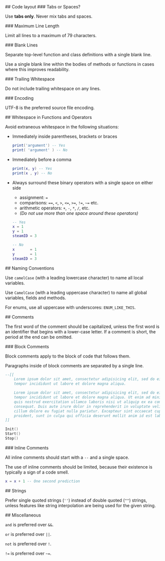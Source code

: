 <a name="code_layout"/>
## Code layout

<a name="tabs_or_spaces"/>
### Tabs or Spaces?

Use **tabs only**. Never mix tabs and spaces.

<a name="maximum_line_length"/>
### Maximum Line Length

Limit all lines to a maximum of 79 characters.

<a name="blank_lines"/>
### Blank Lines

Separate top-level function and class definitions with a single blank line.

Use a single blank line within the bodies of methods or functions in cases where this improves readability.

<a name="trailing_whitespace"/>
### Trailing Whitespace

Do not include trailing whitespace on any lines.

<a name="encoding"/>
### Encoding

UTF-8 is the preferred source file encoding.

<a name="whitespace"/>
## Whitespace in Functions and Operators

Avoid extraneous whitespace in the following situations:

- Immediately inside parentheses, brackets or braces

	```lua
	print('argument') -- Yes
	print( 'argument' ) -- No
	```
- Immediately before a comma

	```lua
	print(x, y) -- Yes
	print(x , y) -- No
	```

- Always surround these binary operators with a single space on either side
	- assignment: `=`
	- comparisons: `==`, `<`, `>`, `<=`, `>=`, `!=`, `~=` etc.
	- arithmetic operators: `+`, `-`, `*`, `/`, etc.
	- _(Do not use more than one space around these operators)_

	```lua
	-- Yes
	x = 1
	y = 1
	steamID = 3

	-- No
	x      	= 1
	y      	= 1
	steamID = 3
	```

<a name="naming"/>
## Naming Conventions

Use `camelCase` (with a leading lowercase character) to name all local variables.

Use `CamelCase` (with a leading uppercase character) to name all global variables, fields and methods.

For enums, use all uppercase with underscores: `ENUM_LIKE_THIS`.

<a name="comments"/>
## Comments

The first word of the comment should be capitalized, unless the first word is an identifier that begins with a lower-case letter.
If a comment is short, the period at the end can be omitted.

<a name="block_comments"/>
### Block Comments

Block comments apply to the block of code that follows them.

Paragraphs inside of block comments are separated by a single line.

```lua
--[[
	Lorem ipsum dolor sit amet, consectetur adipisicing elit, sed do eiusmod
	tempor incididunt ut labore et dolore magna aliqua.

	Lorem ipsum dolor sit amet, consectetur adipisicing elit, sed do eiusmod
	tempor incididunt ut labore et dolore magna aliqua. Ut enim ad minim veniam,
	quis nostrud exercitation ullamco laboris nisi ut aliquip ex ea commodo
	consequat. Duis aute irure dolor in reprehenderit in voluptate velit esse
	cillum dolore eu fugiat nulla pariatur. Excepteur sint occaecat cupidatat non
	proident, sunt in culpa qui officia deserunt mollit anim id est laborum.
]]

Init()
Start()
Stop()
```

<a name="inline_comments"/>
### Inline Comments

All inline comments should start with a `--` and a single space.

The use of inline comments should be limited, because their existence is typically a sign of a code smell.

```lua
x = x + 1 -- One second prediction
```

<a name="strings"/>
## Strings

Prefer single quoted strings (`''`) instead of double quoted (`""`) strings, unless features like string interpolation are being used for the given string.

<a name="misc"/>
## Miscellaneous

`and` is preferred over `&&`.

`or` is preferred over `||`.

`not` is preferred over `!`.

`!=` is preferred over `~=`.
